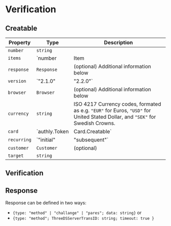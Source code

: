 # Verification

## Creatable

| Property    | Type                            | Description                                                                                                                    |
|-------------|---------------------------------|--------------------------------------------------------------------------------------------------------------------------------|
| `number`    | `string`                        |                                                                                                                                |
| `items`     | `number | Item | Item[]`        | Additional information below                                                                                                   |
| `response`  | `Response`                      | (optional) Additional information below                                                                                        |
| `version`   | `"2.1.0" | "2.2.0"`             | (optional)                                                                                                                     |
| `browser`   | `Browser`                       | (optional) Additional information below                                                                                        |
| `currency`  | `string`                        | ISO 4217 Currency codes, formated as e.g. `"EUR"` for Euros, `"USD"` for United Stated Dollar, and `"SEK"` for Swedish Crowns. |
| `card`      | `authly.Token | Card.Creatable` | Read More about Token and Card.Creatable [here](../merchants/card)                                                             |
| `recurring` | `"initial" | "subsequent"`      | (optional) Additional information below                                                                                        |
| `customer`  | `Customer`                      | (optional)                                                                                                                     |
| `target`    | `string`                        |                                                                                                                                |


## Verification

## Response
Response can be defined in two ways:
- `{type: "method" | "challange" | "pares"; data: string}` or
- `{type: "method"; ThreeDSServerTransID: string; timeout: true }`

